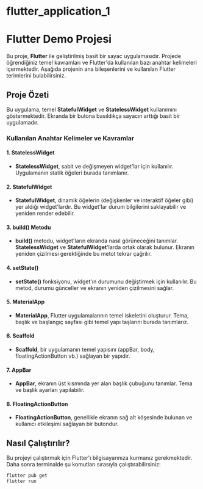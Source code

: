 # flutter_application_1

# Flutter Demo Projesi

Bu proje, **Flutter** ile geliştirilmiş basit bir sayac uygulamasıdır. Projede öğrendiğiniz temel kavramları ve Flutter'da kullanılan bazı anahtar kelimeleri içermektedir. Aşağıda projenin ana bileşenlerini ve kullanılan Flutter terimlerini bulabilirsiniz.

## Proje Özeti

Bu uygulama, temel **StatefulWidget** ve **StatelessWidget** kullanımını göstermektedir. Ekranda bir butona basıldıkça sayacın arttığı basit bir uygulamadır.

### Kullanılan Anahtar Kelimeler ve Kavramlar

#### 1. **StatelessWidget**
- **StatelessWidget**, sabit ve değişmeyen widget'lar için kullanılır. Uygulamanın statik öğeleri burada tanımlanır.

#### 2. **StatefulWidget**
- **StatefulWidget**, dinamik öğelerin (değişkenler ve interaktif öğeler gibi) yer aldığı widget'lardır. Bu widget'lar durum bilgilerini saklayabilir ve yeniden render edebilir.
  
#### 3. **build() Metodu**
- **build()** metodu, widget'ların ekranda nasıl görüneceğini tanımlar. **StatelessWidget** ve **StatefulWidget**'larda ortak olarak bulunur. Ekranın yeniden çizilmesi gerektiğinde bu metot tekrar çağrılır.

#### 4. **setState()**
- **setState()** fonksiyonu, widget'ın durumunu değiştirmek için kullanılır. Bu metod, durumu günceller ve ekranın yeniden çizilmesini sağlar.

#### 5. **MaterialApp**
- **MaterialApp**, Flutter uygulamalarının temel iskeletini oluşturur. Tema, başlık ve başlangıç sayfası gibi temel yapı taşlarını burada tanımlarız.

#### 6. **Scaffold**
- **Scaffold**, bir uygulamanın temel yapısını (appBar, body, floatingActionButton vb.) sağlayan bir yapıdır.

#### 7. **AppBar**
- **AppBar**, ekranın üst kısmında yer alan başlık çubuğunu tanımlar. Tema ve başlık ayarları yapılabilir.

#### 8. **FloatingActionButton**
- **FloatingActionButton**, genellikle ekranın sağ alt köşesinde bulunan ve kullanıcı etkileşimi sağlayan bir butondur.

## Nasıl Çalıştırılır?

Bu projeyi çalıştırmak için Flutter'ı bilgisayarınıza kurmanız gerekmektedir. Daha sonra terminalde şu komutları sırasıyla çalıştırabilirsiniz:

```bash
flutter pub get
flutter run
